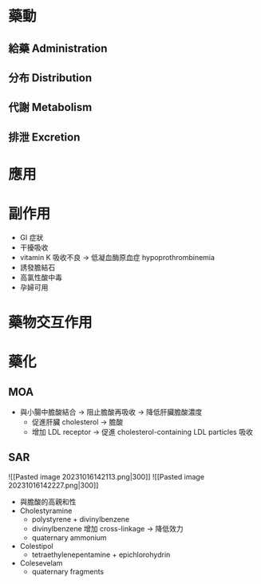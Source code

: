 # 藥動
## 給藥 Administration
## 分布 Distribution
## 代謝 Metabolism
## 排泄 Excretion
# 應用
# 副作用
- GI 症狀
- 干擾吸收
- vitamin K 吸收不良 $\rightarrow$ 低凝血酶原血症 hypoprothrombinemia
- 誘發膽結石
- 高氯性酸中毒
- 孕婦可用
# 藥物交互作用
# 藥化
## MOA
- 與小腸中膽酸結合 $\rightarrow$ 阻止膽酸再吸收 $\rightarrow$ 降低肝臟膽酸濃度
	- 促進肝臟 cholesterol $\rightarrow$ 膽酸
	- 增加 LDL receptor $\rightarrow$ 促進 cholesterol-containing LDL particles 吸收
## SAR 
![[Pasted image 20231016142113.png|300]]
![[Pasted image 20231016142227.png|300]]
- 與膽酸的高親和性
- Cholestyramine
	- polystyrene + divinylbenzene
	- divinylbenzene 增加 cross-linkage $\rightarrow$ 降低效力
	- quaternary ammonium
- Colestipol
	- tetraethylenepentamine + epichlorohydrin
- Colesevelam
	- quaternary fragments
